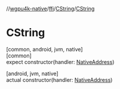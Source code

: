 //[wgpu4k-native](../../../index.md)/[ffi](../index.md)/[CString](index.md)/[CString](-c-string.md)

# CString

[common, android, jvm, native]\
[common]\
expect constructor(handler: [NativeAddress](../-native-address/index.md))

[android, jvm, native]\
actual constructor(handler: [NativeAddress](../-native-address/index.md))
